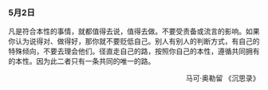 ### 5月2日

凡是符合本性的事情，就都值得去说，值得去做。不要受责备或流言的影响。如果你认为说得对、做得好，那你就不要贬低自己。别人有别人的判断方式，有自己的特殊倾向，不要去理会他们。径直走自己的路，按照你自己的本性，遵循共同拥有的本性。因为此二者只有一条共同的唯一的路。
<p style="text-align:right;"> 马可·奥勒留 《沉思录》</p>